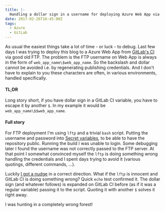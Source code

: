 ```yaml
---
title: |-
  Handling a dollar sign in a username for deploying Azure Web App via FTP on GitLab CI
date: 2017-02-26T16:45:00Z
tags:
  - Azure
  - GitLab
---
```

As usual the easiest things take a lot of time - or luck - to debug. Last few days I was trying to deploy this blog to a Azure Web App from [GitLab's CI][1] via good old FTP. The problem is the FTP username on Web App is always in the form of `web_app_name\$web_app_name`. So the backslash and dollar cannot be avoided i.e. by regenerating publishing credentials. And I don't have to explain to you these characters are often, in various environments, handled specifically.  

<!-- excerpt -->

#### TL;DR

Long story short, if you have dollar sign in a GitLab CI variable, you have to escape it by another `$`. In my example it would be `web_app_name\$$web_app_name`.

#### Full story

For FTP deployment I'm using `lftp` and a trivial `bash` script. Putting the username and password into [Secret variables][2], to be able to have the repository public. Running the build I was unable to login. Some debugging later I found the username was not correctly passed to the FTP server. At that point I somewhat convinced myself the `lftp` is doing something wrong handling the credentials and I spent days trying to avoid it (various quotings, different commands, ...).

Luckily [I got a nudge][3] in a correct direction. What if the `lftp` is innocent and GitLab CI is doing something wrong? Quick `echo` test confirmed it. The dollar sign (and whatever follows) is expanded on GitLab CI before (as if it was a regular variable) passing it to the script. Quoting it with another `$` solves it right away. 

I was hunting in a completely wrong forest! 

[1]: https://about.gitlab.com/gitlab-ci/
[2]: https://docs.gitlab.com/ce/ci/variables/#secret-variables
[3]: http://stackoverflow.com/questions/42423215/handling-sign-in-username-in-lftp/42467280